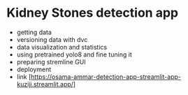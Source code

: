 # Kidney Stones detection app 
- getting data
- versioning data with dvc
- data visualization and statistics
- using pretrained yolo8 and fine tuning it
- preparing stremline GUI
- deployment
- link [https://osama-ammar-detection-app-streamlit-app-kuziji.streamlit.app/]
